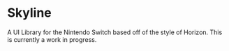 # Skyline

A UI Library for the Nintendo Switch based off of the style of Horizon. This is currently a work in progress.